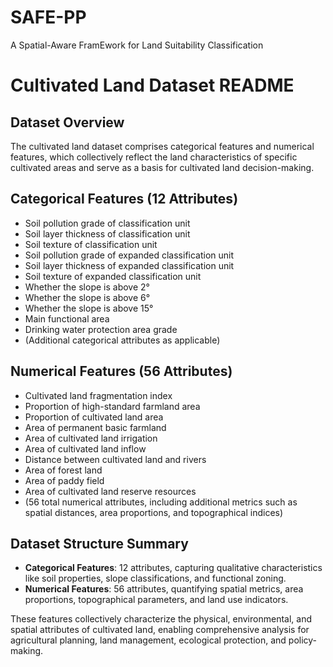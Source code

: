 # SAFE-PP
A Spatial-Aware FramEwork for Land Suitability  Classification

# Cultivated Land Dataset README  

## Dataset Overview  
The cultivated land dataset comprises categorical features and numerical features, which collectively reflect the land characteristics of specific cultivated areas and serve as a basis for cultivated land decision-making.  


## Categorical Features (12 Attributes)  
- Soil pollution grade of classification unit  
- Soil layer thickness of classification unit  
- Soil texture of classification unit  
- Soil pollution grade of expanded classification unit  
- Soil layer thickness of expanded classification unit  
- Soil texture of expanded classification unit  
- Whether the slope is above 2°  
- Whether the slope is above 6°  
- Whether the slope is above 15°  
- Main functional area  
- Drinking water protection area grade  
- (Additional categorical attributes as applicable)  


## Numerical Features (56 Attributes)  
- Cultivated land fragmentation index  
- Proportion of high-standard farmland area  
- Proportion of cultivated land area  
- Area of permanent basic farmland  
- Area of cultivated land irrigation  
- Area of cultivated land inflow  
- Distance between cultivated land and rivers  
- Area of forest land  
- Area of paddy field  
- Area of cultivated land reserve resources  
- (56 total numerical attributes, including additional metrics such as spatial distances, area proportions, and topographical indices)  


## Dataset Structure Summary  
- **Categorical Features**: 12 attributes, capturing qualitative characteristics like soil properties, slope classifications, and functional zoning.  
- **Numerical Features**: 56 attributes, quantifying spatial metrics, area proportions, topographical parameters, and land use indicators.  

These features collectively characterize the physical, environmental, and spatial attributes of cultivated land, enabling comprehensive analysis for agricultural planning, land management, ecological protection, and policy-making.
